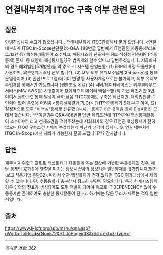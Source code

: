 # 연결내부회계 ITGC 구축 여부 관련 문의

## 질문
안녕하십니까 수고가 많으십니다...
연결내부회계 ITGC관련해서 문의 드립니다.
<연결 내부회계 ITGC In-Scope판단문의>Q&A 488번글 답변에서
IT연관된(자동통제/리포트/보안 등) 핵심통제활동이 소수이고,
해당시스템 산출되는 정보 적정성 검증대안(수동통제) 존재, 동 대안이
핵심통제일경우 범위제외 할수 있다고 답변주셨습니다.
저희회사의 경우 해외법인(5개법인)들 의 경우
-IT시스템 운영현황-
(1) ERP의 특정 모듈만(FI)사용하며, 외부연계시스템 전무 합니다.
(2) 모두 외부 유지보수업체(3rd party)를 통해 운영중이며
(3) 권한/프로그램/데이터 변경 등 사용자계정으로는 불가하고,
외부 유지보수업체를 통해서만 가능합니다.(권한조정 완료)
(4) 서버/데이터베이스는 외부클라우드서비스(MS/ AWS등) 사용중이며
정기적으로 데이터 백업수행
(5) 기본 파견기간 3년이여서 권한관련 통제 발생이 극히 낮음
*ITGC통제도 구축은 해놨지만, 해외법인별 IT인력이 없어 운영에 어려움
<통제설계결과(PLC)>
(1)IT연관통제가 5개 부근 이며, (2)결정적으로 모두 "비핵심"통제로 분류됐습니다.
-통제구축은 용역을 통해 Big4중 한 군데서 했습니다.
***이런경우 Q&A 488번글 답변 제외조건에
"IT연관된 핵심통제활동이 소수이며", 라고 선제조건을 적어주셨는데
저희회사의 경우 IT연관 핵심통제가 전혀 없으니
ITGC 구축조건 자체가 부정되는게 아닌가 생각이 듭니다.
Q. 연결 내부회계 ITGC In-Scope에서 제외가 가능한지 문의 드립니다???
감사합니다.

## 답변
재무보고 위험과 관련된 핵심통제가 자동통제 또는 전산에 기반한 수동통제인 경우, 해당 통제의 효과성에 영향을 미치는 정보시스템의 정보기술 일반통제를 평가합니다(평가 ·보고 적용기법 문단32). 따라서 연관 핵심통제가 전혀 없다면 ITGC 평가대상에서 제외할 수 있습니다.
단, 수동통제가 충분한지 정교한 판단이 필요합니다. 특히 회계시스템의 경우 임의의 전표가 생성되어도 모두 적발이 되어야 하므로 IT DEPENDENCY 없이 수동통제만 존재하여도 충분한 통제활동이 된다고 하기에는 많은 무리가 따르는 것이 일반적입니다.

## 출처
https://www.k-icfr.org/sub/menu/qna.asp?rWork=TblRead&rNo=572&rGotoPage=38&rSchText=&rType=1

---
*게시글 번호: 362*
